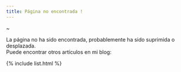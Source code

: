 ```yaml
---
title: Página no encontrada !
---
```


~

La página no ha sido encontrada, probablemente ha sido suprimida o desplazada. <br/>
Puede encontrar otros artículos en mi blog:

{% include list.html %}
